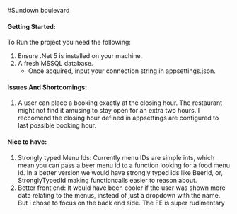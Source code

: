 ﻿#Sundown boulevard

#### Getting Started:
To Run the project you need the following:
1. Ensure .Net 5 is installed on your machine.
2. A fresh MSSQL database.
	* Once acquired, input your connection string in appsettings.json.


#### Issues And Shortcomings:
1. A user can place a booking exactly at the closing hour. The restaurant might not find it amusing to stay open for an extra two hours. I reccomend the closing hour defined in appsettings
		are configured to last possible booking hour.


#### Nice to have:
1. Strongly typed Menu Ids:
		Currently menu IDs are simple ints, which mean you can pass a beer menu id to a function looking for a food menu id. In a better version we would have strongly typed ids like
		BeerId, or, StronglyTypedId<Beer> making functioncalls easier to reason about.
2. Better front end:
		It would have been cooler if the user was shown more data relating to the menus, instead of just a dropdown with the name. But i chose to focus on the back end side.
		The FE is super rudimentary